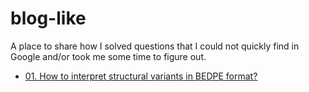 # blog-like
A place to share how I solved questions that I could not quickly find in Google and/or took me some time to figure out.

- [01. How to interpret structural variants in BEDPE format?](https://github.com/jaquol/blog-like/blob/master/01-How-interpret-structural-variants-BEDPE-format.md)
